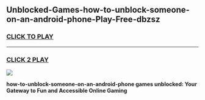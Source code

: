 
## Unblocked-Games-how-to-unblock-someone-on-an-android-phone-Play-Free-dbzsz
<h3>
<a href="https://premium76.site?title=how-to-unblock-someone-on-an-android-phone&ref=23A">CLICK TO PLAY</a></h3>
<hr>

<h3>
<a href="https://premium76.site?title=how-to-unblock-someone-on-an-android-phone&ref=23A">CLICK 2 PLAY</a>
  
</h3>

<a href="https://premium76.site?title=how-to-unblock-someone-on-an-android-phone&ref=23A"><img src="https://clearcache.store/games.png"></a>


**how-to-unblock-someone-on-an-android-phone games unblocked: Your Gateway to Fun and Accessible Online Gaming**
